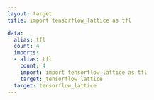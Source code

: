 ```yaml
---
layout: target
title: import tensorflow_lattice as tfl

data:
  alias: tfl
  count: 4
  imports:
  - alias: tfl
    count: 4
    import: import tensorflow_lattice as tfl
    target: tensorflow_lattice
  target: tensorflow_lattice
---
```

